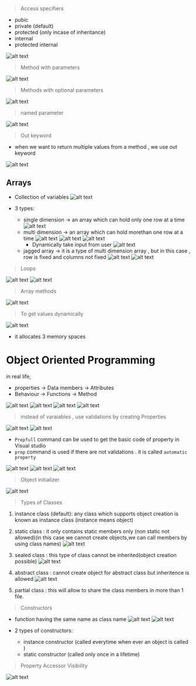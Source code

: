 > Access specifiers

- pubic
- private (default)
- protected (only incase of inheritance)
- internal
- protected internal

![alt text](image-16.png)

> Method with parameters

![alt text](image-17.png)

> Methods with optional parameters

![alt text](image-19.png)

> named parameter

![alt text](image-18.png)

> Out keyword

- when we want to return multiple values from a method , we use out keyword

![alt text](image-20.png)

## Arrays

- Collection of variables
  ![alt text](image-21.png)

- 3 types:
  - single dimension -> an array which can hold only one row at a time
    ![alt text](image-23.png)
  - multi dimension -> an array which can hold morethan one row at a time
    ![alt text](image-29.png)
    ![alt text](image-30.png)
    ![alt text](image-31.png)
    - Dynamically take input from user
      ![alt text](image-34.png)
  - jagged array -> it is a type of multi dimension array , but in this case , row is fixed and columns not fixed
    ![alt text](image-32.png)
    ![alt text](image-33.png)

> Loops

![alt text](image-24.png)
![alt text](image-25.png)

> Array methods

![alt text](image-26.png)

> To get values dynamically

![alt text](image-27.png)

- it allocates 3 memory spaces

# Object Oriented Programming

in real life,

- properties -> Data members -> Attributes
- Behaviour -> Functions -> Method

![alt text](image-35.png)
![alt text](image-36.png)
![alt text](image-37.png)
![alt text](image-38.png)

> instead of varaiables , use validations by creating Properties

![alt text](image-39.png)
![alt text](image-40.png)

- `Propfull` command can be used to get the basic code of property in Visual studio
- `prop` command is used if there are not validations . it is called `automatic property`

![alt text](image-41.png)
![alt text](image-42.png)
![alt text](image-43.png)

> Object initializer

![alt text](image-44.png)

> Types of Classes

1. instance class (default): any class which supports object creation is known as instance class (instance means object)

2. static class : it only contains static members only (non static not allowed)(in this case we cannot create objects,we can call members by using class names)
   ![alt text](image-46.png)

3. sealed class : this type of class cannot be inherited(object creation possible)
   ![alt text](image-47.png)

4. abstract class : cannot create object for abstract class but inheritence is allowed
   ![alt text](image-48.png)

5. partial class : this will allow to share the class members in more than 1 file.

> Constructors

- function having the same name as class name
  ![alt text](image-49.png)
  ![alt text](image-50.png)

- 2 types of constructors:
  - instance constructor (called everytime when ever an object is called )
  - static constructor (called only once in a lifetime)

> Property Accessor Visibility

![alt text](image-51.png)

